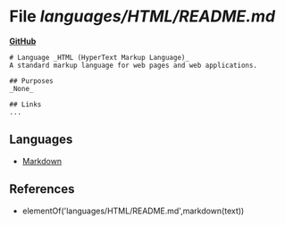 # File _languages/HTML/README.md_
**[GitHub](https://github.com/softlang/yas/blob/master/languages/HTML/README.md)**
```
# Language _HTML (HyperText Markup Language)_
A standard markup language for web pages and web applications.

## Purposes
_None_

## Links
...
```

## Languages
* [Markdown](../languages/Markdown.md)

## References
* elementOf('languages/HTML/README.md',markdown(text))
